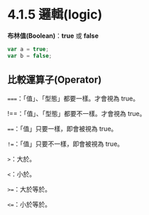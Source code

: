 # 4.1.5 邏輯\(logic\)

**布林值\(Boolean\)**：**true** 或 **false**

```js
var a = true;
var b = false;
```

## 比較運算子\(Operator\)

`===`：「值」、「型態」都要一樣。才會視為 true。

!==：「值」、「型態」都要不一樣。才會視為 true。

`==`：「值」只要一樣，即會被視為 true。

`!=`：「值」只要不一樣，即會被視為 true。

`>`：大於。

`<`：小於。

`>=`：大於等於。

`<=`：小於等於。

